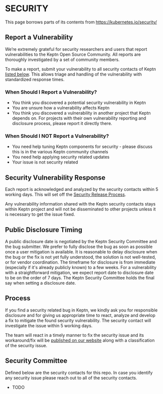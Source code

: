# SECURITY

This page borrows parts of its contents from https://kubernetes.io/security/


## Report a Vulnerability 
We’re extremely grateful for security researchers and users that report vulnerabilities to the Keptn Open Source Community. All reports are thoroughly investigated by a set of community members.

To make a report, submit your vulnerability to all security contacts of Keptn [listed below](#Security-Committee). This allows triage and handling of the vulnerability with standardized response times.

### When Should I Report a Vulnerability? 
- You think you discovered a potential security vulnerability in Keptn
- You are unsure how a vulnerability affects Keptn
- You think you discovered a vulnerability in another project that Keptn depends on. For projects with their own vulnerability reporting and disclosure process, please report it directly there.

### When Should I NOT Report a Vulnerability?
- You need help tuning Keptn components for security - please discuss this is in the various Keptn community channels
- You need help applying security related updates
- Your issue is not security related

## Security Vulnerability Response
Each report is acknowledged and analyzed by the security contacts within 5 working days. This will set off the [Security Release Process](#process).

Any vulnerability information shared with the Keptn security contacts stays within Keptn project and will not be disseminated to other projects unless it is necessary to get the issue fixed.

## Public Disclosure Timing
A public disclosure date is negotiated by the Keptn Security Committee and the bug submitter. We prefer to fully disclose the bug as soon as possible once a user mitigation is available. It is reasonable to delay disclosure when the bug or the fix is not yet fully understood, the solution is not well-tested, or for vendor coordination. The timeframe for disclosure is from immediate (especially if it's already publicly known) to a few weeks. For a vulnerability with a straightforward mitigation, we expect report date to disclosure date to be on the order of 7 days. The Keptn Security Committee holds the final say when setting a disclosure date.

## Process
If you find a security related bug in Keptn, we kindly ask you for responsible disclosure and for giving us appropriate time to react, analyze and develop a fix to mitigate the found security vulnerability. The security contact will investigate the issue within 5 working days.

The team will react in a timely manner to fix the security issue and its workaround/fix will be [published on our website](https://keptn.sh/docs/news/vulnerability_bulletins/) along with a classification of the security issue.

## Security Committee
Defined below are the security contacts for this repo. In case you identify any security issue please reach out to all of the security contacts.

- TODO